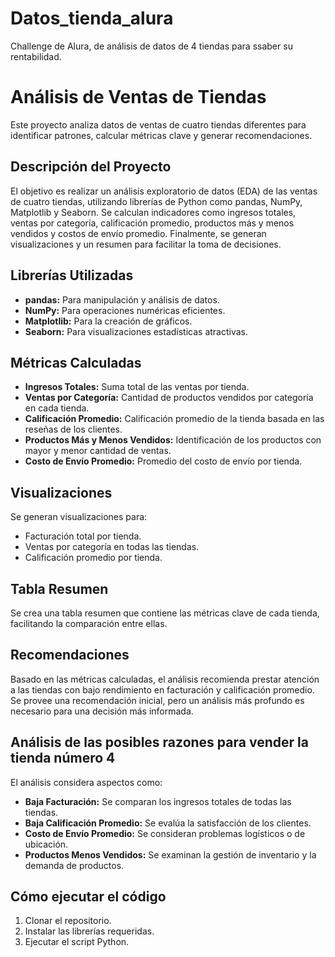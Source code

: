 # Datos_tienda_alura
Challenge de Alura, de análisis de datos de 4 tiendas para ssaber su rentabilidad.

# Análisis de Ventas de Tiendas

Este proyecto analiza datos de ventas de cuatro tiendas diferentes para identificar patrones, calcular métricas clave y generar recomendaciones.

## Descripción del Proyecto

El objetivo es realizar un análisis exploratorio de datos (EDA) de las ventas de cuatro tiendas, utilizando librerías de Python como pandas, NumPy, Matplotlib y Seaborn.  Se calculan indicadores como ingresos totales, ventas por categoría, calificación promedio, productos más y menos vendidos y costos de envío promedio. Finalmente, se generan visualizaciones y un resumen para facilitar la toma de decisiones.


## Librerías Utilizadas

* **pandas:** Para manipulación y análisis de datos.
* **NumPy:** Para operaciones numéricas eficientes.
* **Matplotlib:** Para la creación de gráficos.
* **Seaborn:** Para visualizaciones estadísticas atractivas.


## Métricas Calculadas

* **Ingresos Totales:** Suma total de las ventas por tienda.
* **Ventas por Categoría:** Cantidad de productos vendidos por categoría en cada tienda.
* **Calificación Promedio:** Calificación promedio de la tienda basada en las reseñas de los clientes.
* **Productos Más y Menos Vendidos:** Identificación de los productos con mayor y menor cantidad de ventas.
* **Costo de Envío Promedio:** Promedio del costo de envío por tienda.

## Visualizaciones

Se generan visualizaciones para:

* Facturación total por tienda.
* Ventas por categoría en todas las tiendas.
* Calificación promedio por tienda.

## Tabla Resumen

Se crea una tabla resumen que contiene las métricas clave de cada tienda, facilitando la comparación entre ellas.

## Recomendaciones

Basado en las métricas calculadas, el análisis recomienda prestar atención a las tiendas con bajo rendimiento en facturación y calificación promedio.  Se provee una recomendación inicial, pero un análisis más profundo es necesario para una decisión más informada.

## Análisis de las posibles razones para vender la tienda número 4

El análisis considera aspectos como:

* **Baja Facturación:** Se comparan los ingresos totales de todas las tiendas.
* **Baja Calificación Promedio:** Se evalúa la satisfacción de los clientes.
* **Costo de Envío Promedio:** Se consideran problemas logísticos o de ubicación.
* **Productos Menos Vendidos:** Se examinan la gestión de inventario y la demanda de productos.

## Cómo ejecutar el código

1. Clonar el repositorio.
2. Instalar las librerías requeridas.
3. Ejecutar el script Python.

